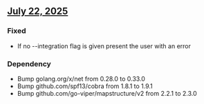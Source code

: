 ## [July 22, 2025](https://github.com/OpsLevel/opslevel-agent/compare/v2024.11.22...v2025.7.22)
### Fixed
* If no --integration flag is given present the user with an error
### Dependency
* Bump golang.org/x/net from 0.28.0 to 0.33.0
* Bump github.com/spf13/cobra from 1.8.1 to 1.9.1
* Bump github.com/go-viper/mapstructure/v2 from 2.2.1 to 2.3.0
